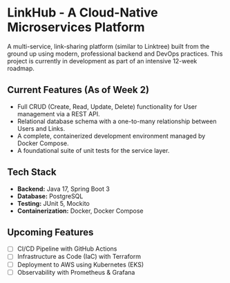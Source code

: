 # LinkHub - A Cloud-Native Microservices Platform

A multi-service, link-sharing platform (similar to Linktree) built from the ground up using modern, professional backend and DevOps practices. This project is currently in development as part of an intensive 12-week roadmap.

## Current Features (As of Week 2)
- Full CRUD (Create, Read, Update, Delete) functionality for User management via a REST API.
- Relational database schema with a one-to-many relationship between Users and Links.
- A complete, containerized development environment managed by Docker Compose.
- A foundational suite of unit tests for the service layer.

## Tech Stack
- **Backend:** Java 17, Spring Boot 3
- **Database:** PostgreSQL
- **Testing:** JUnit 5, Mockito
- **Containerization:** Docker, Docker Compose

## Upcoming Features
- [ ] CI/CD Pipeline with GitHub Actions
- [ ] Infrastructure as Code (IaC) with Terraform
- [ ] Deployment to AWS using Kubernetes (EKS)
- [ ] Observability with Prometheus & Grafana

